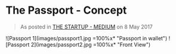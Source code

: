 # The Passport - Concept

> As posted in [THE STARTUP - MEDIUM](https://medium.com/swlh/the-passport-concept-b95c1d24e02e) on 8 May 2017
    
![Passport 1](images/passport1.jpg =100%x* "Passport in wallet")
![Passport 2](images/passport2.jpg =100%x* "Front View")